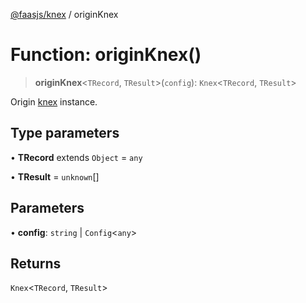 [@faasjs/knex](../README.md) / originKnex

# Function: originKnex()

> **originKnex**\<`TRecord`, `TResult`\>(`config`): `Knex`\<`TRecord`, `TResult`\>

Origin [knex](https://knexjs.org/) instance.

## Type parameters

• **TRecord** extends `Object` = `any`

• **TResult** = `unknown`[]

## Parameters

• **config**: `string` \| `Config`\<`any`\>

## Returns

`Knex`\<`TRecord`, `TResult`\>
